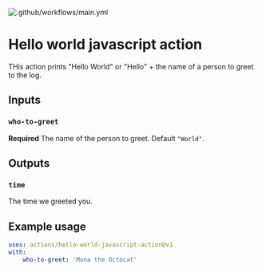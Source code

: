 ![.github/workflows/main.yml](https://github.com/RaisinTen/hello-world-javascript-action/workflows/.github/workflows/main.yml/badge.svg)

# Hello world javascript action

THis action prints "Hello World" or "Hello" + the name of a person to greet to the log.

## Inputs

### `who-to-greet`

**Required** The name of the person to greet. Default `"World"`.

## Outputs

### `time`

The time we greeted you.

## Example usage

```yaml
uses: actions/hello-world-javascript-action@v1
with:
    who-to-greet: 'Mona the Octocat'
```
